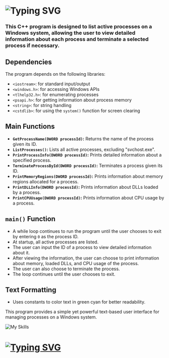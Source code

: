 # ![Typing SVG](https://readme-typing-svg.demolab.com?font=Fira+Code&weight=800&size=23&pause=1000&color=0BC9F7&random=false&width=435&lines=Simple+TaskManger+In+C%2B%2B)

### This C++ program is designed to list active processes on a Windows system, allowing the user to view detailed information about each process and terminate a selected process if necessary.

## Dependencies
The program depends on the following libraries:

- `<iostream>`: for standard input/output
- `<windows.h>`: for accessing Windows APIs
- `<tlhelp32.h>`: for enumerating processes
- `<psapi.h>`: for getting information about process memory
- `<string>`: for string handling
- `<cstdlib>`: for using the `system()` function for screen clearing

## Main Functions

- **`GetProcessName(DWORD processId)`:** Returns the name of the process given its ID.
- **`ListProcesses()`:** Lists all active processes, excluding "svchost.exe".
- **`PrintProcessInfo(DWORD processId)`:** Prints detailed information about a specified process.
- **`TerminateProcessById(DWORD processId)`:** Terminates a process given its ID.
- **`PrintMemoryRegions(DWORD processId)`:** Prints information about memory regions allocated for a process.
- **`PrintDLLInfo(DWORD processId)`:** Prints information about DLLs loaded by a process.
- **`PrintCPUUsage(DWORD processId)`:** Prints information about CPU usage by a process.

## `main()` Function
- A while loop continues to run the program until the user chooses to exit by entering `0` as the process ID.
- At startup, all active processes are listed.
- The user can input the ID of a process to view detailed information about it.
- After viewing the information, the user can choose to print information about memory, loaded DLLs, and CPU usage of the process.
- The user can also choose to terminate the process.
- The loop continues until the user chooses to exit.

## Text Formatting
- Uses constants to color text in green cyan for better readability.

This program provides a simple yet powerful text-based user interface for managing processes on a Windows system.


![My Skills](https://skillicons.dev/icons?i=windows,visualstudio,cpp,github,git)


# [![Typing SVG](https://readme-typing-svg.demolab.com?font=Fira+Code&weight=800&size=16&pause=1000&color=F752D7&random=false&width=435&lines=%F0%9F%92%96+Support+the+Project+%F0%9F%92%96)](https://buymeacoffee.com/scuttlang)

